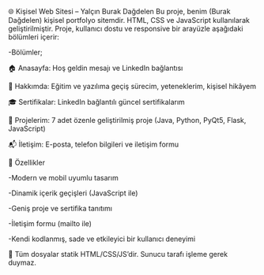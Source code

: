 🌐 Kişisel Web Sitesi – Yalçın Burak Dağdelen
Bu proje, benim (Burak Dağdelen) kişisel portfolyo sitemdir. HTML, CSS ve JavaScript kullanılarak geliştirilmiştir. Proje, kullanıcı dostu ve responsive bir arayüzle aşağıdaki bölümleri içerir:

-Bölümler;

🏠 Anasayfa: Hoş geldin mesajı ve LinkedIn bağlantısı

👤 Hakkımda: Eğitim ve yazılıma geçiş sürecim, yeteneklerim, kişisel hikâyem

🎓 Sertifikalar: LinkedIn bağlantılı güncel sertifikalarım

💼 Projelerim: 7 adet özenle geliştirilmiş proje (Java, Python, PyQt5, Flask, JavaScript)

📬 İletişim: E-posta, telefon bilgileri ve iletişim formu

🚀 Özellikler

-Modern ve mobil uyumlu tasarım

-Dinamik içerik geçişleri (JavaScript ile)

-Geniş proje ve sertifika tanıtımı

-İletişim formu (mailto ile)

-Kendi kodlanmış, sade ve etkileyici bir kullanıcı deneyimi

📁 Tüm dosyalar statik HTML/CSS/JS’dir. Sunucu tarafı işleme gerek duymaz.
